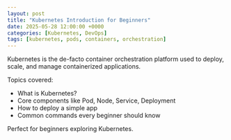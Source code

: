 ```yaml
---
layout: post
title: "Kubernetes Introduction for Beginners"
date: 2025-05-28 12:00:00 +0000
categories: [Kubernetes, DevOps]
tags: [kubernetes, pods, containers, orchestration]
---
```


Kubernetes is the de-facto container orchestration platform used to deploy, scale, and manage containerized applications.

Topics covered:
- What is Kubernetes?
- Core components like Pod, Node, Service, Deployment
- How to deploy a simple app
- Common commands every beginner should know

Perfect for beginners exploring Kubernetes.
